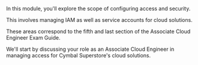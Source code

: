 In this module, you'll explore the scope of configuring access and security.

This involves managing IAM as well as service accounts for cloud solutions.

These areas correspond to the fifth and last section of the Associate Cloud Engineer Exam Guide.

We'll start by discussing your role as an Associate Cloud Engineer in managing access for Cymbal Superstore's cloud solutions.